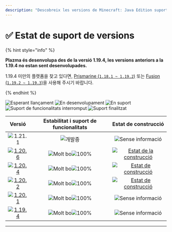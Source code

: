 ```yaml
---
description: "Descobreix les versions de Minecraft: Java Edition suportades a Plazma."
---
```


# ✅ Estat de suport de versions

{% hint style="info" %}

**Plazma és desenvolupa des de la versió 1.19.4, les versions anteriors a la 1.19.4 no estan sent desenvolupades.**

1.19.4 미만의 플랫폼을 찾고 있다면, [Prismarine (`1.18.1 ~ 1.19.2`)](https://github.com/PrismarineTeam/Prismarine) 또는 [Fusion (`1.19.2 ~ 1.19.3`)](https://github.com/RuinedTechnologyUnify/Fusion)을 사용해 주시기 바랍니다.

{% endhint %}

[wtr]: <https://badge.plazmamc.org/0/En espera de llançament>
[idv]: <https://badge.plazmamc.org/1/En desenvolupament>
[atv]: <https://badge.plazmamc.org/2/En suport>
[fse]: <https://badge.plazmamc.org/6/Suport de funcionalitats interromput>
[eol]: <https://badge.plazmamc.org/4/Suport finalitzat>
[ukn]: https://badge.plazmamc.org/0/Sense%20informació
[vgd]: https://badge.plazmamc.org/1/Molt%20bo
[mid]: https://badge.plazmamc.org/6/Normal
[100]: https://badge.plazmamc.org/percent/100

![Esperant llançament][wtr] ![En desenvolupament][idv] ![En suport][atv] ![Suport de funcionalitats interromput][fse] ![Suport finalitzat][eol]

|                                       Versió                                      | Estabilitat    i    suport de funcionalitats |                                               Estat de construcció                                               |
| :-------------------------------------------------------------------------------: | :------------------------------------------: | :--------------------------------------------------------------------------------------------------------------: |
|                    ![1.21.1](https://badge.plazmamc.org/0/1.21)                   |                  ![개발중][idv]                 |                                             ![Sense informació][ukn]                                             |
| [![1.20.6](https://badge.plazmamc.org/2/1.20.6)](https://git.plazmamc.org/1.20.6) |          ![Molt bo][vgd]![100%][100]         | [![Estat de la construcció](https://build.plazmamc.org/1.20.6)](https://build.plazmamc.org/1.20.6?redirect=true) |
| [![1.20.4](https://badge.plazmamc.org/6/1.20.4)](https://git.plazmamc.org/1.20.4) |          ![Molt bo][vgd]![100%][100]         |   [![Estat de construcció](https://build.plazmamc.org/1.20.4)](https://build.plazmamc.org/1.20.4?redirect=true)  |
| [![1.20.2](https://badge.plazmamc.org/4/1.20.2)](https://git.plazmamc.org/1.20.2) |          ![Molt bo][vgd]![100%][100]         |   [![Estat de construcció](https://build.plazmamc.org/1.20.2)](https://build.plazmamc.org/1.20.2?redirect=true)  |
| [![1.20.1](https://badge.plazmamc.org/4/1.20.1)](https://git.plazmamc.org/1.20.1) |          ![Molt bo][vgd]![100%][100]         |                                             ![Sense informació][ukn]                                             |
| [![1.19.4](https://badge.plazmamc.org/4/1.19.4)](https://git.plazmamc.org/1.19.4) |          ![Molt bo][vgd]![100%][100]         |                                             ![Sense informació][ukn]                                             |

***
